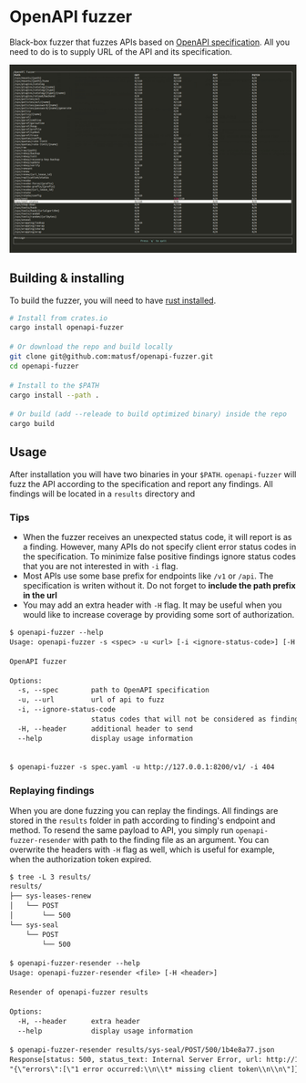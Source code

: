 # OpenAPI fuzzer

Black-box fuzzer that fuzzes APIs based on [OpenAPI specification](https://github.com/OAI/OpenAPI-Specification/). All you need to do is to supply URL of the API and its specification.

![demo](./demo.png)

## Building & installing

To build the fuzzer, you will need to have [rust installed](https://www.rust-lang.org/learn/get-started).

```sh
# Install from crates.io
cargo install openapi-fuzzer

# Or download the repo and build locally
git clone git@github.com:matusf/openapi-fuzzer.git
cd openapi-fuzzer

# Install to the $PATH
cargo install --path .

# Or build (add --releade to build optimized binary) inside the repo
cargo build
```

## Usage

After installation you will have two binaries in your `$PATH`. `openapi-fuzzer` will fuzz the API according to the specification and report any findings. All findings will be located in a `results` directory and

### Tips

- When the fuzzer receives an unexpected status code, it will report is as a finding. However, many APIs do not specify client error status codes in the specification. To minimize false positive findings ignore status codes that you are not interested in with `-i` flag.
- Most APIs use some base prefix for endpoints like `/v1` or `/api`. The specification is writen without it. Do not forget to **include the path prefix in the url**
- You may add an extra header with `-H` flag. It may be useful when you would like to increase coverage by providing some sort of authorization.

```txt
$ openapi-fuzzer --help
Usage: openapi-fuzzer -s <spec> -u <url> [-i <ignore-status-code>] [-H <header>]

OpenAPI fuzzer

Options:
  -s, --spec        path to OpenAPI specification
  -u, --url         url of api to fuzz
  -i, --ignore-status-code
                    status codes that will not be considered as finding
  -H, --header      additional header to send
  --help            display usage information


$ openapi-fuzzer -s spec.yaml -u http://127.0.0.1:8200/v1/ -i 404
```

### Replaying findings

When you are done fuzzing you can replay the findings. All findings are stored in the `results` folder in path according to finding's endpoint and method. To resend the same payload to API, you simply run `openapi-fuzzer-resender` with path to the finding file as an argument. You can overwrite the headers with `-H` flag as well, which is useful for example, when the authorization token expired.

```txt
$ tree -L 3 results/
results/
├── sys-leases-renew
│   └── POST
│       └── 500
└── sys-seal
    └── POST
        └── 500

$ openapi-fuzzer-resender --help
Usage: openapi-fuzzer-resender <file> [-H <header>]

Resender of openapi-fuzzer results

Options:
  -H, --header      extra header
  --help            display usage information

$ openapi-fuzzer-resender results/sys-seal/POST/500/1b4e8a77.json
Response[status: 500, status_text: Internal Server Error, url: http://127.0.0.1:8200/v1/sys/seal]
"{\"errors\":[\"1 error occurred:\\n\\t* missing client token\\n\\n\"]}\n"
```
